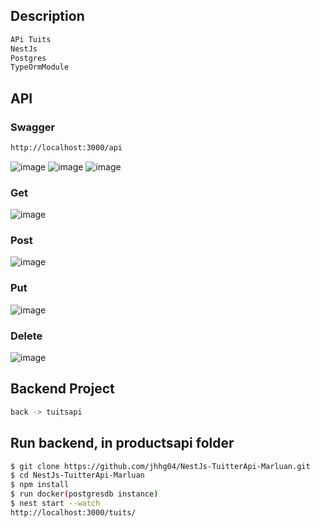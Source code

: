 
## Description
```bash
APi Tuits
NestJs 
Postgres
TypeOrmModule
```
## API
### Swagger
```bash
http://localhost:3000/api
```
![image](https://github.com/jhhg04/NestJs-TuitterApi-Marluan/assets/52834318/81cbdd12-e4a6-4841-8829-b7b8f26d0275)
![image](https://github.com/jhhg04/NestJs-TuitterApi-Marluan/assets/52834318/092de384-ee7a-43fa-9002-41b544b9d86a)
![image](https://github.com/jhhg04/NestJs-TuitterApi-Marluan/assets/52834318/15d22657-1d7e-40bc-85f8-d0bbe4b95641)

### Get
![image](https://github.com/jhhg04/NestJs-TuitterApi-Marluan/assets/52834318/fe3219aa-208b-403e-81e9-d119fc03a5a2)

### Post
![image](https://github.com/jhhg04/NestJs-TuitterApi-Marluan/assets/52834318/1784b5e9-90e4-453c-862b-b83cbf2e181c)

### Put
![image](https://github.com/jhhg04/NestJs-TuitterApi-Marluan/assets/52834318/d5715d18-f3ef-4777-b80f-874ac0dfc6e8)

### Delete
![image](https://github.com/jhhg04/NestJs-TuitterApi-Marluan/assets/52834318/96a56b93-72d6-4131-9190-c085fcb90533)

## Backend Project
```bash
back -> tuitsapi
```
## Run backend, in productsapi folder
```bash
$ git clone https://github.com/jhhg04/NestJs-TuitterApi-Marluan.git
$ cd NestJs-TuitterApi-Marluan
$ npm install
$ run docker(postgresdb instance)
$ nest start --watch
http://localhost:3000/tuits/
```
